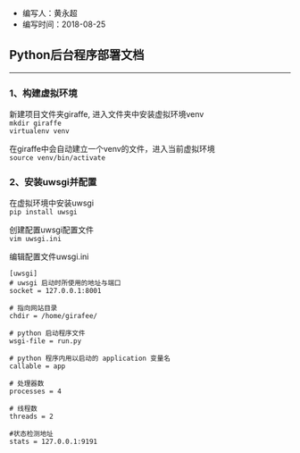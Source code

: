 * 编写人：黄永超
* 编写时间：2018-08-25
  
## Python后台程序部署文档
---
### 1、构建虚拟环境
新建项目文件夹giraffe, 进入文件夹中安装虚拟环境venv  
    `mkdir giraffe`  
    `virtualenv venv`  

在giraffe中会自动建立一个venv的文件，进入当前虚拟环境  
`source venv/bin/activate`

### 2、安装uwsgi并配置
在虚拟环境中安装uwsgi  
`pip install uwsgi`

创建配置uwsgi配置文件  
`vim uwsgi.ini`

编辑配置文件uwsgi.ini  
```
[uwsgi]
# uwsgi 启动时所使用的地址与端口
socket = 127.0.0.1:8001 

# 指向网站目录
chdir = /home/girafee/ 

# python 启动程序文件
wsgi-file = run.py 

# python 程序内用以启动的 application 变量名
callable = app 

# 处理器数
processes = 4

# 线程数
threads = 2

#状态检测地址
stats = 127.0.0.1:9191
```